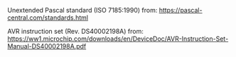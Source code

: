 Unextended Pascal standard (ISO 7185:1990) from:
https://pascal-central.com/standards.html

AVR instruction set (Rev. DS40002198A) from:
https://ww1.microchip.com/downloads/en/DeviceDoc/AVR-Instruction-Set-Manual-DS40002198A.pdf
